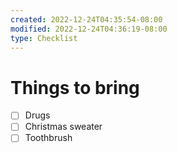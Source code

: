 ```yaml
---
created: 2022-12-24T04:35:54-08:00
modified: 2022-12-24T04:36:19-08:00
type: Checklist
---
```


# Things to bring

- [ ] Drugs
- [ ] Christmas sweater 
- [ ] Toothbrush
